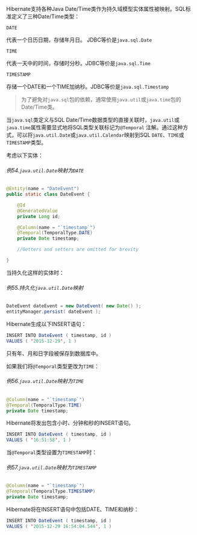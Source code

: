 Hibernate支持各种Java Date/Time类作为持久域模型实体属性被映射。SQL标准定义了三种Date/Time类型：

`DATE`

代表一个日历日期，存储年月日。 JDBC等价是`java.sql.Date`

`TIME`

代表一天中的时间，存储时分秒。JDBC等价是`java.sql.Time`

`TIMESTAMP`

存储一个DATE和一个TIME加纳秒。JDBC等价是`java.sql.Timestamp`

> 为了避免对`java.sql`包的依赖，通常使用`java.util`或`java.time`包的Date/Time类。

当`java.sql`类定义与SQL Date/Time数据类型的直接关联时，`java.util`或`java.time`属性需要显式地将SQL类型关联标记为`@Temporal` 注解。通过这种方式，可以将`java.util.Date`或`java.util.Calendar`映射到SQL `DATE`、`TIME`或`TIMESTAMP`类型。

考虑以下实体：

###### 例54.`java.util.Date`映射为`DATE`

```java
@Entity(name = "DateEvent")
public static class DateEvent {

    @Id
    @GeneratedValue
    private Long id;

    @Column(name = "`timestamp`")
    @Temporal(TemporalType.DATE)
    private Date timestamp;

    //Getters and setters are omitted for brevity

}
```

当持久化这样的实体时：

###### 例55.持久化`java.util.Date`映射

```java
DateEvent dateEvent = new DateEvent( new Date() );
entityManager.persist( dateEvent );
```

Hibernate生成以下INSERT语句：

```java
INSERT INTO DateEvent ( timestamp, id )
VALUES ( '2015-12-29', 1 )
```

只有年、月和日字段被保存到数据库中。

如果我们将`@Temporal`类型更改为`TIME`：

###### 例56.`java.util.Date`映射为`TIME`

```java
@Column(name = "`timestamp`")
@Temporal(TemporalType.TIME)
private Date timestamp;
```

Hibernate将发出包含小时、分钟和秒的INSERT语句。

```java
INSERT INTO DateEvent ( timestamp, id )
VALUES ( '16:51:58', 1 )
```

当`@Temporal`类型设置为`TIMESTAMP`时：

###### 例57.`java.util.Date`映射为`TIMESTAMP`

```java
@Column(name = "`timestamp`")
@Temporal(TemporalType.TIMESTAMP)
private Date timestamp;
```

Hibernate将在INSERT语句中包括DATE、TIME和纳秒：

```java
INSERT INTO DateEvent ( timestamp, id )
VALUES ( '2015-12-29 16:54:04.544', 1 )
```



